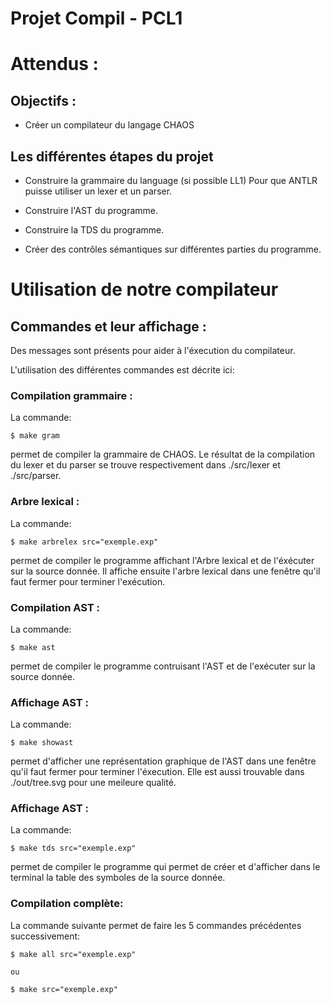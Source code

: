 # Projet Compil - PCL1
# Attendus : 

## Objectifs : 

- Créer un compilateur du langage CHAOS

## Les différentes étapes du projet 

- Construire la grammaire du language (si possible LL1)
    Pour que ANTLR puisse utiliser un lexer et un parser.

- Construire l'AST du programme.

- Construire la TDS du programme.

- Créer des contrôles sémantiques sur différentes parties du programme.

# Utilisation de notre compilateur 

## Commandes et leur affichage : 

Des messages sont présents pour aider à l'éxecution du compilateur.

L'utilisation des différentes commandes est décrite ici:


### Compilation grammaire : 

La commande:

````shell
$ make gram
````

permet de compiler la grammaire de CHAOS. Le résultat de la compilation du lexer et du parser se trouve respectivement dans ./src/lexer et ./src/parser.

### Arbre lexical :

La commande:

````shell
$ make arbrelex src="exemple.exp"
````

permet de compiler le programme affichant l'Arbre lexical et de l'éxécuter sur la source donnée.
Il affiche ensuite l'arbre lexical dans une fenêtre qu'il faut fermer pour terminer l'exécution.

### Compilation AST :

La commande:

````shell
$ make ast
````

permet de compiler le programme contruisant l'AST et de l'exécuter sur la source donnée.

### Affichage AST :

La commande:

````shell
$ make showast
````

permet d'afficher une représentation graphique de l'AST dans une fenêtre qu'il faut fermer pour terminer l'éxecution.
Elle est aussi trouvable dans ./out/tree.svg pour une meileure qualité.

### Affichage AST :

La commande:

````shell
$ make tds src="exemple.exp"
````

permet de compiler le programme qui permet de créer et d'afficher dans le terminal la table des symboles de la source donnée.

### Compilation complète:

La commande suivante permet de faire les 5 commandes précédentes successivement:

````shell
$ make all src="exemple.exp"

ou 

$ make src="exemple.exp"
````






